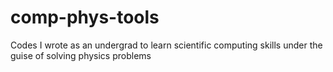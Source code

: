 # comp-phys-tools
Codes I wrote as an undergrad to learn scientific computing skills under the guise of solving physics problems 
